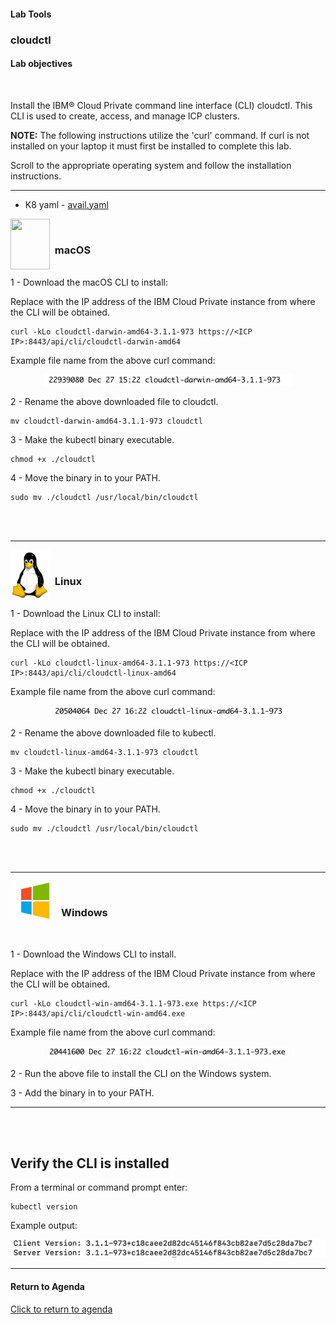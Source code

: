 
#### Lab Tools

### cloudctl

#### Lab objectives
<br>

Install the IBM® Cloud Private command line interface (CLI) cloudctl.  This CLI is used to create, access, and manage ICP clusters.

<b>NOTE:</b> The following instructions utilize the 'curl' command. If curl is not installed on your laptop it must first be installed to complete this lab. 

Scroll to the appropriate operating system and follow the installation instructions. <br>

----

* K8 yaml	- [avail.yaml](https://github.ibm.com/daveweilert/faststart-us/blob/master/scripts/avail.yaml)


<img align="left" width="63" height="81" src="https://github.com//faststart-us/blob/master/images/mac_logo.png">&nbsp;
### &nbsp;&nbsp;macOS 

<br>
1 - Download the macOS CLI to install:

Replace <ICP IP> with the IP address of the IBM Cloud Private instance from where the CLI will be obtained.

	curl -kLo cloudctl-darwin-amd64-3.1.1-973 https://<ICP IP>:8443/api/cli/cloudctl-darwin-amd64
	
Example file name from the above curl command:

<p align="center">
<img src="/images/cloudctl_file_macos.png">
</p>

2 - Rename the above downloaded file to cloudctl.  

	mv cloudctl-darwin-amd64-3.1.1-973 cloudctl
	

3 - Make the kubectl binary executable.

	chmod +x ./cloudctl


4 -  Move the binary in to your PATH.

	sudo mv ./cloudctl /usr/local/bin/cloudctl


<br><br>

----

<img align="left" width="63" height="81" src="/images/linux.png">&nbsp;
### &nbsp;&nbsp;Linux 

<br>
1 - Download the Linux CLI to install:

Replace <ICP IP> with the IP address of the IBM Cloud Private instance from where the CLI will be obtained.

	curl -kLo cloudctl-linux-amd64-3.1.1-973 https://<ICP IP>:8443/api/cli/cloudctl-linux-amd64
	
Example file name from the above curl command:

<p align="center">
<img src="/images/cloudctl_file_linux.png">
</p>


2 - Rename the above downloaded file to kubectl.  

	mv cloudctl-linux-amd64-3.1.1-973 cloudctl
	

3 - Make the kubectl binary executable.

	chmod +x ./cloudctl


4 - Move the binary in to your PATH.


	sudo mv ./cloudctl /usr/local/bin/cloudctl


<br><br>

----

<img align="left" width="81" height="63" src="/images/windows10_logo.png">&nbsp;
### Windows 

<br>

1 - Download the Windows CLI to install.

Replace <ICP IP> with the IP address of the IBM Cloud Private instance from where the CLI will be obtained.

	curl -kLo cloudctl-win-amd64-3.1.1-973.exe https://<ICP IP>:8443/api/cli/cloudctl-win-amd64.exe
	
Example file name from the above curl command:

<p align="center">
<img src="/images/cloudctl_file_windows.png">
</p>

2 - Run the above file to install the CLI on the Windows system.

3 - Add the binary in to your PATH.

---

<br><br>

## Verify the CLI is installed

From a terminal or command prompt enter:

	kubectl version
	

Example output:

<p align="center">
<img src="/images/cloudctl_verify.png">
</p>

----

#### Return to Agenda

[Click to return to agenda](/AGENDA.md)